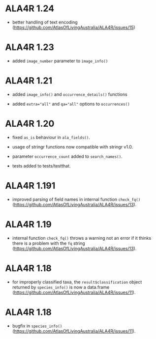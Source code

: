 # ALA4R 1.24

* better handling of text encoding (https://github.com/AtlasOfLivingAustralia/ALA4R/issues/15)

# ALA4R 1.23

* added `image_number` parameter to `image_info()`

# ALA4R 1.21

* added `image_info()` and `occurrence_details()` functions

* added `extra="all"` and `qa="all"` options to `occurrences()`

# ALA4R 1.20

* fixed `as_is` behaviour in `ala_fields()`.

* usage of stringr functions now compatible with stringr v1.0.

* parameter `occurrence_count` added to `search_names()`.

* tests added to tests/testthat.

# ALA4R 1.191

* improved parsing of field names in internal function `check_fq()` (https://github.com/AtlasOfLivingAustralia/ALA4R/issues/13).

# ALA4R 1.19

* internal function `check_fq()` throws a warning not an error if it thinks there is a problem with the `fq` string (https://github.com/AtlasOfLivingAustralia/ALA4R/issues/13).

# ALA4R 1.18

* for improperly classified taxa, the `result$classification` object returned by `species_info()` is now a data.frame (https://github.com/AtlasOfLivingAustralia/ALA4R/issues/11).

# ALA4R 1.18

* bugfix in `species_info()` (https://github.com/AtlasOfLivingAustralia/ALA4R/issues/11).
